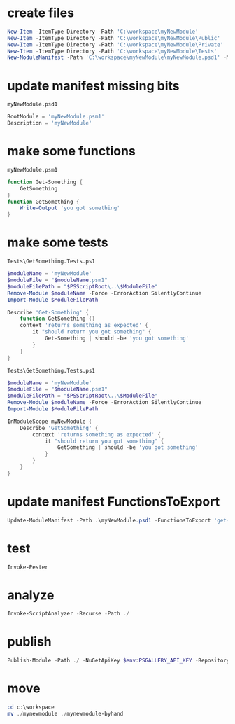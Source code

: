 
# create files

```powershell
New-Item -ItemType Directory -Path 'C:\workspace\myNewModule'
New-Item -ItemType Directory -Path 'C:\workspace\myNewModule\Public'
New-Item -ItemType Directory -Path 'C:\workspace\myNewModule\Private'
New-Item -ItemType Directory -Path 'C:\workspace\myNewModule\Tests'
New-ModuleManifest -Path 'C:\workspace\myNewModule\myNewModule.psd1' -ModuleVersion "1.0.2" -Author "YourNameHere"
```

# update manifest missing bits

`myNewModule.psd1`

```powershell
RootModule = 'myNewModule.psm1'
Description = 'myNewModule'
```

# make some functions

`myNewModule.psm1`

```powershell
function Get-Something {
    GetSomething
}
function GetSomething {
    Write-Output 'you got something'
}
```

# make some tests

`Tests\GetSomething.Tests.ps1`

```powershell
$moduleName = 'myNewModule'
$moduleFile = "$moduleName.psm1"
$moduleFilePath = "$PSScriptRoot\..\$ModuleFile"
Remove-Module $moduleName -Force -ErrorAction SilentlyContinue
Import-Module $ModuleFilePath

Describe 'Get-Something' {
    function GetSomething {}
    context 'returns something as expected' {
        it "should return you got something" {
            Get-Something | should -be 'you got something'
        }
    }
}
```

`Tests\GetSomething.Tests.ps1`

```powershell
$moduleName = 'myNewModule'
$moduleFile = "$moduleName.psm1"
$moduleFilePath = "$PSScriptRoot\..\$ModuleFile"
Remove-Module $moduleName -Force -ErrorAction SilentlyContinue
Import-Module $ModuleFilePath

InModuleScope myNewModule {
    Describe 'GetSomething' {
        context 'returns something as expected' {
            it "should return you got something" {
                GetSomething | should -be 'you got something'
            }
        }
    }
}
```

# update manifest FunctionsToExport

```powershell
Update-ModuleManifest -Path .\myNewModule.psd1 -FunctionsToExport 'get-something'
```

# test

```powershell
Invoke-Pester
```

# analyze

```powershell
Invoke-ScriptAnalyzer -Recurse -Path ./
```

# publish

```powershell
Publish-Module -Path ./ -NuGetApiKey $env:PSGALLERY_API_KEY -Repository PSGallery
```

# move

```powershell
cd c:\workspace
mv ./mynewmodule ./mynewmodule-byhand
```

